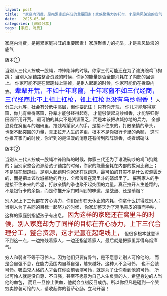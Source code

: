 ```yaml
---
layout: post
title:  "家庭内消费，是拖累家庭兴旺的重要因素！家族聚集力的托举，才是乘风破浪的底气"
date:   2025-05-06
categories: [阅读分享]
tags: [家庭, 消费]  
---
```


家庭内消费，是拖累家庭兴旺的重要因素！
家族聚集力的托举，才是乘风破浪的底气

<p class="vertical-gradient-text">版本①</p>

当别人三代人拧成一股绳，冲锋陷阵的时候，你家三代可能还在为了谁洗碗鸡飞狗跳；
当别人家铺路整合资源的时候，你家的能量是否全部消耗在了内部的回调上。
你家可能不是在起跑线上输掉，是别人起跑的时候，你家可能仍在拆毁内衣。
<span style="color: #0000ff; font-size: 20px">辈辈开荒，不如十年寒窗，十年寒窗不如三代经商，三代经商比不上祖上扛枪，祖上扛枪也没有乌纱帽香！</span>
人分三六九等，社会有分低中高层，但你要记住！ 只有你开荒，
你儿才能够得寒窗，你儿有幸得寒窗，孙辈才能够经得起商，
才能够使起乌纱帽香，才能够归得田园不用开荒。
最可怕的其实不是资源匮乏，而是本该把攻城掠地的兵力，
全部浪费在窝里斗的烟硝里，摧残希望家人的手，是接不住来的，打散亲情的拳头，
也聚不起突围的力量，真正拉开人生的差距，根本不是你银行卡里的余额，
这时你推开家门的时候，你听到的是温暖的消息还有听到阵阵饭香，或者烟硝味

<p class="rainbow-text-p">版本②</p>
当别人三代人拧成一股绳冲锋陷阵的时候，你家三代还为了谁洗碗吵的鸡飞狗跳的；当别家整合资源给孩子铺路的时候，你家的能量全耗在内部的拔河比赛上；
不是输在起跑线，是别人起跑时你家还在踩跑道。最可怕的其实不是什么资源匮乏的，而是把本该攻城掠地的兵力，全都浪费在窝里斗的硝烟里了。
摧残家人的手是接不住未来的希望，打散亲情的拳也聚不起突围的力量。真正拉开人生差距的，不是银行卡的余额，而是你推开家门时闻到的味道，是战鼓、还是硝烟？

别人家上下三代都在齐心协力，你们家却在无休止的内耗，你拿什么拼得过别人；当别人为了共同的目标一起努力的时候，
你家却整天为了鸡毛蒜皮的事而争吵，这样的家庭别指望孩子有出息。
<span style="color: #990000; font-size: 20px">因为这样的家庭还在窝里斗的时候，别人家庭却为了同样的目标在齐心协力，上下三代合理分工，整合资源，这才是赢在起跑线上，</span>
但很多根本就意识不到这一点，一边摧残着家人，一边还指望着家人，最后就是把家里弄得乌烟瘴气。

穷人和弱者不等于可怜人。因为他们只要有骨气，是不愿意让别人可怜他的，
而是会自强不息，在能力范围内自尊自强，越来越好。这种人不会可怜，
也不会装可怜。吸血鬼人格的人才会在你面前表演可怜，就是为了让你看到他的可怜，
所以可怜人就是没自尊、不自强，甚至不愿意为自己人生负责的人，希望身边的人当他的血包，
而且一旦停止供血，他就会立刻反目成仇。所以你但凡是碰到一个哭穷卖惨装可怜的人，请收起你的菩萨心肠，立马开溜！

